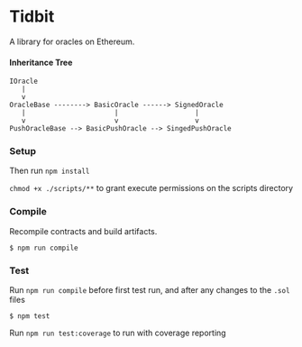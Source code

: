 # Tidbit

A library for oracles on Ethereum.

#### Inheritance Tree

```
IOracle
   |
   v
OracleBase --------> BasicOracle ------> SignedOracle
   |                      |                   |
   v                      v                   v
PushOracleBase --> BasicPushOracle --> SingedPushOracle
```

### Setup

Then run `npm install`

`chmod +x ./scripts/**` to grant execute permissions on the scripts directory

### Compile

Recompile contracts and build artifacts.

```
$ npm run compile
```

### Test

Run `npm run compile` before first test run, and after any changes to the `.sol` files

```
$ npm test
```

Run `npm run test:coverage` to run with coverage reporting

